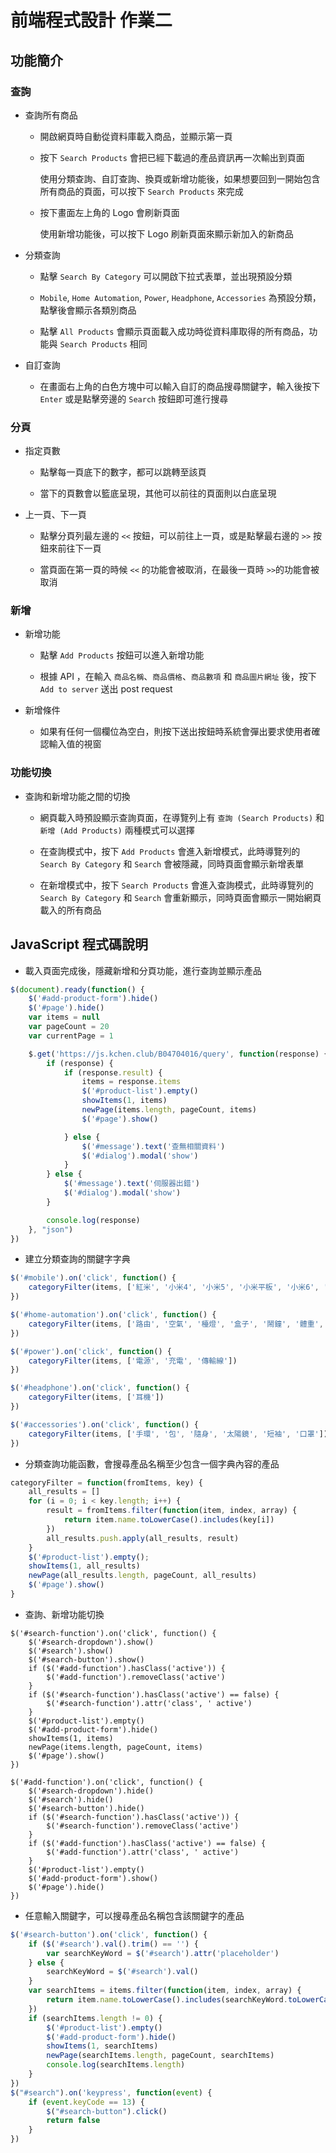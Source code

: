 # 前端程式設計 作業二

## 功能簡介
### 查詢
* 查詢所有商品
  * 開啟網頁時自動從資料庫載入商品，並顯示第一頁
  * 按下 `Search Products` 會把已經下載過的產品資訊再一次輸出到頁面
  
       使用分類查詢、自訂查詢、換頁或新增功能後，如果想要回到一開始包含所有商品的頁面，可以按下 `Search Products` 來完成
   
  * 按下畫面左上角的 Logo 會刷新頁面
      
       使用新增功能後，可以按下 Logo 刷新頁面來顯示新加入的新商品
    
* 分類查詢
    * 點擊 `Search By Category` 可以開啟下拉式表單，並出現預設分類
    
    * `Mobile`, `Home Automation`, `Power`, `Headphone`, `Accessories` 為預設分類，點擊後會顯示各類別商品
    
    * 點擊 `All Products` 會顯示頁面載入成功時從資料庫取得的所有商品，功能與 `Search Products` 相同
    
* 自訂查詢
    * 在畫面右上角的白色方塊中可以輸入自訂的商品搜尋關鍵字，輸入後按下 `Enter` 或是點擊旁邊的 `Search` 按鈕即可進行搜尋

### 分頁
* 指定頁數
    * 點擊每一頁底下的數字，都可以跳轉至該頁
    
    * 當下的頁數會以籃底呈現，其他可以前往的頁面則以白底呈現

* 上一頁、下一頁
    * 點擊分頁列最左邊的 `<<` 按鈕，可以前往上一頁，或是點擊最右邊的 `>>` 按鈕來前往下一頁
    
    * 當頁面在第一頁的時候 `<<` 的功能會被取消，在最後一頁時 `>>`的功能會被取消


### 新增
* 新增功能
    * 點擊 `Add Products` 按鈕可以進入新增功能

    * 根據 API ，在輸入 `商品名稱`、`商品價格`、`商品數項` 和 `商品圖片網址` 後，按下 `Add to server` 送出 post request
    
* 新增條件
    * 如果有任何一個欄位為空白，則按下送出按鈕時系統會彈出要求使用者確認輸入值的視窗

### 功能切換
* 查詢和新增功能之間的切換
    * 網頁載入時預設顯示查詢頁面，在導覽列上有 `查詢 (Search Products)` 和 `新增 (Add Products)` 兩種模式可以選擇
    
    * 在查詢模式中，按下 `Add Products` 會進入新增模式，此時導覽列的 `Search By Category` 和 `Search` 會被隱藏，同時頁面會顯示新增表單
    
    * 在新增模式中，按下 `Search Products` 會進入查詢模式，此時導覽列的 `Search By Category` 和 `Search` 會重新顯示，同時頁面會顯示一開始網頁載入的所有商品

## JavaScript 程式碼說明
* 載入頁面完成後，隱藏新增和分頁功能，進行查詢並顯示產品
```javascript
$(document).ready(function() {
    $('#add-product-form').hide()
    $('#page').hide()
    var items = null
    var pageCount = 20
    var currentPage = 1

    $.get('https://js.kchen.club/B04704016/query', function(response) {
        if (response) {
            if (response.result) {
                items = response.items
                $('#product-list').empty()
                showItems(1, items)
                newPage(items.length, pageCount, items)
                $('#page').show()

            } else {
                $('#message').text('查無相關資料')
                $('#dialog').modal('show')
            }
        } else {
            $('#message').text('伺服器出錯')
            $('#dialog').modal('show')
        }

        console.log(response)
    }, "json")
})
```

* 建立分類查詢的關鍵字字典
```javascript
$('#mobile').on('click', function() {
    categoryFilter(items, ['紅米', '小米4', '小米5', '小米平板', '小米6', '小米Max', '小米MIX', '小米Note'])
})

$('#home-automation').on('click', function() {
    categoryFilter(items, ['路由', '空氣', '檯燈', '盒子', '鬧鐘', '體重', '淨水', '電視', '音箱', '枕', '巾', '床'])
})

$('#power').on('click', function() {
    categoryFilter(items, ['電源', '充電', '傳輸線'])
})

$('#headphone').on('click', function() {
    categoryFilter(items, ['耳機'])
})

$('#accessories').on('click', function() {
    categoryFilter(items, ['手環', '包', '隨身', '太陽鏡', '短袖', '口罩'])
})
```

* 分類查詢功能函數，會搜尋產品名稱至少包含一個字典內容的產品
```javascript
categoryFilter = function(fromItems, key) {
    all_results = []
    for (i = 0; i < key.length; i++) {
        result = fromItems.filter(function(item, index, array) {
            return item.name.toLowerCase().includes(key[i])
        })
        all_results.push.apply(all_results, result)
    }
    $('#product-list').empty();
    showItems(1, all_results)
    newPage(all_results.length, pageCount, all_results)
    $('#page').show()
}
```

* 查詢、新增功能切換
```javescript
$('#search-function').on('click', function() {
    $('#search-dropdown').show()
    $('#search').show()
    $('#search-button').show()
    if ($('#add-function').hasClass('active')) {
        $('#add-function').removeClass('active')
    }
    if ($('#search-function').hasClass('active') == false) {
        $('#search-function').attr('class', ' active')
    }
    $('#product-list').empty()
    $('#add-product-form').hide()
    showItems(1, items)
    newPage(items.length, pageCount, items)
    $('#page').show()
})

$('#add-function').on('click', function() {
    $('#search-dropdown').hide()
    $('#search').hide()
    $('#search-button').hide()
    if ($('#search-function').hasClass('active')) {
        $('#search-function').removeClass('active')
    }
    if ($('#add-function').hasClass('active') == false) {
        $('#add-function').attr('class', ' active')
    }
    $('#product-list').empty()
    $('#add-product-form').show()
    $('#page').hide()
})
```

* 任意輸入關鍵字，可以搜尋產品名稱包含該關鍵字的產品
```javascript
$('#search-button').on('click', function() {
    if ($('#search').val().trim() == '') {
        var searchKeyWord = $('#search').attr('placeholder')
    } else {
        searchKeyWord = $('#search').val()
    }
    var searchItems = items.filter(function(item, index, array) {
        return item.name.toLowerCase().includes(searchKeyWord.toLowerCase())
    })
    if (searchItems.length != 0) {
        $('#product-list').empty()
        $('#add-product-form').hide()
        showItems(1, searchItems)
        newPage(searchItems.length, pageCount, searchItems)
        console.log(searchItems.length)
    }
})
$("#search").on('keypress', function(event) {
    if (event.keyCode == 13) {
        $("#search-button").click()
        return false
    }
})
```
